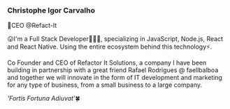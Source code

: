 ### Christophe Igor Carvalho 

:office:CEO @Refact-It


:stuck_out_tongue:I'm a Full Stack Developer👨🏻‍💻, specializing in JavaScript, Node.js, React and React Native. Using the entire ecosystem behind this technology⚡.

Co Founder and CEO of Refactor It Solutions, a company I have been building in partnership with a great friend Rafael Rodrigues @ faellbalboa and together we will innovate in the form of IT development and marketing for any type of business, from a small business to a large company.

*'Fortis Fortuna Adiuvat'*:four_leaf_clover:

<!--
**igorpcarvalho/igorpcarvalho** is a ✨ _special_ ✨ repository because its `README.md` (this file) appears on your GitHub profile.

Here are some ideas to get you started:

- 🔭 I’m currently working on ...
- 🌱 I’m currently learning ...
- 👯 I’m looking to collaborate on ...
- 🤔 I’m looking for help with ...
- 💬 Ask me about ...
- 📫 How to reach me: ...
- 😄 Pronouns: ...
- ⚡ Fun fact: ...
-->
